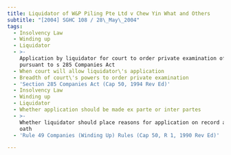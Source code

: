 ```yaml
---
title: Liquidator of W&P Piling Pte Ltd v Chew Yin What and Others
subtitle: "[2004] SGHC 108 / 28\_May\_2004"
tags:
  - Insolvency Law
  - Winding up
  - Liquidator
  - >-
    Application by liquidator for court to order private examination of parties
    pursuant to s 285 Companies Act
  - When court will allow liquidator\'s application
  - Breadth of court\'s powers to order private examination
  - 'Section 285 Companies Act (Cap 50, 1994 Rev Ed)'
  - Insolvency Law
  - Winding up
  - Liquidator
  - Whether application should be made ex parte or inter partes
  - >-
    Whether liquidator should place reasons for application on record and on
    oath
  - 'Rule 49 Companies (Winding Up) Rules (Cap 50, R 1, 1990 Rev Ed)'

---
```


